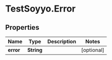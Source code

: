 # TestSoyyo.Error

## Properties
Name | Type | Description | Notes
------------ | ------------- | ------------- | -------------
**error** | **String** |  | [optional] 
